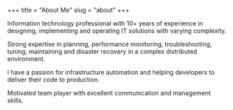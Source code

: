 +++
title = "About Me"
slug = "about"
+++

Information technology professional with 10+ years of experience in designing, implementing and operating IT solutions with varying complexity.

Strong expertise in planning, performance monitoring, troubleshooting, tuning, maintaining and disaster recovery in a complex distributed environment. 

I have a passion for infrastructure automation and helping developers to deliver their code to production. 

Motivated team player with excellent communication and management skills.

